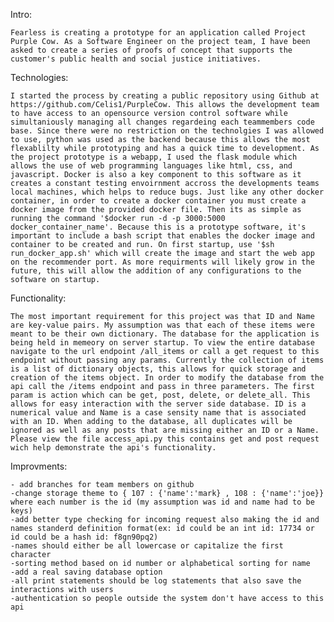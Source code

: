 Intro:

    Fearless is creating a prototype for an application called Project Purple Cow. As a Software Engineer on the project team, I have been asked to create a series of proofs of concept that supports the customer's public health and social justice initiatives. 

Technologies:

    I started the process by creating a public repository using Github at https://github.com/Celis1/PurpleCow. This allows the development team to have access to an opensource version control software while simultaniously managing all changes regardeing each teammembers code base. Since there were no restriction on the technolgies I was allowed to use, python was used as the backend because this allows the most flexablilty while prototyping and has a quick time to development. As the project prototype is a webapp, I used the flask module which allows the use of web programming languages like html, css, and javascript. Docker is also a key component to this software as it creates a constant testing envoirnment accross the developments teams local machines, which helps to reduce bugs. Just like any other docker container, in order to create a docker container you must create a docker image from the provided docker file. Then its as simple as running the command '$docker run -d -p 3000:5000 docker_container_name'. Because this is a prototype software, it's important to include a bash script that enables the docker image and container to be created and run. On first startup, use '$sh run_docker_app.sh' which will create the image and start the web app on the recommender port. As more requirments will likely grow in the future, this will allow the addition of any configurations to the software on startup. 

Functionality: 

    The most important requirement for this project was that ID and Name are key-value pairs. My assumption was that each of these items were meant to be their own dictionary. The database for the application is being held in memeory on server startup. To view the entire database navigate to the url endpoint /all_items or call a get request to this endpoint without passing any params. Currently the collection of items is a list of dictionary objects, this allows for quick storage and creation of the items object. In order to modify the database from the api call the /items endpoint and pass in three parameters. The first param is action which can be get, post, delete, or delete_all. This allows for easy interaction with the server side database. ID is a numerical value and Name is a case sensity name that is associated with an ID. When adding to the database, all duplicates will be ignored as well as any posts that are missing either an ID or a Name. Please view the file access_api.py this contains get and post request wich help demonstrate the api's functionality. 

Improvments:

    - add branches for team members on github
    -change storage theme to { 107 : {'name':'mark} , 108 : {'name':'joe}} where each number is the id (my assumption was id and name had to be keys)
    -add better type checking for incoming request also making the id and names standerd definition format(ex: id could be an int id: 17734 or id could be a hash id: f8gn90pq2)
    -names should either be all lowercase or capitalize the first character
    -sorting method based on id number or alphabetical sorting for name
    -add a real saving database option 
    -all print statements should be log statements that also save the interactions with users
    -authentication so people outside the system don't have access to this api
